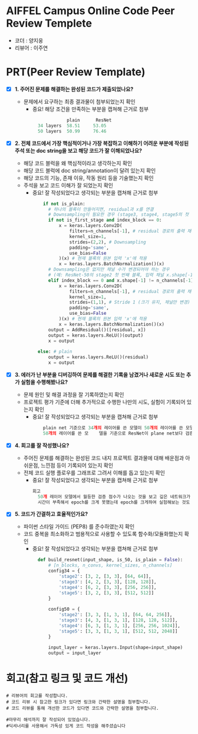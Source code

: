 # AIFFEL Campus Online Code Peer Review Templete
- 코더 : 양지웅
- 리뷰어 : 이주연


# PRT(Peer Review Template)
- [X]  **1. 주어진 문제를 해결하는 완성된 코드가 제출되었나요?**
    - 문제에서 요구하는 최종 결과물이 첨부되었는지 확인
        - 중요! 해당 조건을 만족하는 부분을 캡쳐해 근거로 첨부
          ```python
                       plain      ResNet    
            34 layers  58.51     53.05
            50 layers  50.99     76.46
          ```
    
- [X]  **2. 전체 코드에서 가장 핵심적이거나 가장 복잡하고 이해하기 어려운 부분에 작성된 
주석 또는 doc string을 보고 해당 코드가 잘 이해되었나요?**
    - 해당 코드 블럭을 왜 핵심적이라고 생각하는지 확인
    - 해당 코드 블럭에 doc string/annotation이 달려 있는지 확인
    - 해당 코드의 기능, 존재 이유, 작동 원리 등을 기술했는지 확인
    - 주석을 보고 코드 이해가 잘 되었는지 확인
        - 중요! 잘 작성되었다고 생각되는 부분을 캡쳐해 근거로 첨부
          ```python
              if not is_plain:
                # 하나의 블록이 만들어지면, residual과 x를 연결
                # Downsampling이 필요한 경우 (stage3, stage4, stage5의 첫 번째 블록)
                if not is_first_stage and index_block == 0:
                    x = keras.layers.Conv2D(
                        filters=n_channels[-1], # residual 경로의 출력 채널 수와 동일하게
                        kernel_size=1,
                        strides=(2,2), # Downsampling
                        padding='same',
                        use_bias=False
                    )(x) # 현재 블록의 원본 입력 'x'에 적용
                    x = keras.layers.BatchNormalization()(x)
                # Downsampling은 없지만 채널 수가 변경되어야 하는 경우
                # (예: ResNet-50의 stage2 첫 번째 블록, 입력 채널 x.shape[-1]과 residual 출력 채널 n_channels[-1]이 다를 때)
                elif index_block == 0 and x.shape[-1] != n_channels[-1]:
                    x = keras.layers.Conv2D(
                        filters=n_channels[-1], # residual 경로의 출력 채널 수와 동일하게
                        kernel_size=1,
                        strides=(1,1), # Stride 1 (크기 유지, 채널만 변경)
                        padding='same',
                        use_bias=False
                    )(x) # 현재 블록의 원본 입력 'x'에 적용
                    x = keras.layers.BatchNormalization()(x)
                output = AddResidual()([residual, x])
                output = keras.layers.ReLU()(output)
                x = output
    
            else: # plain
                output = keras.layers.ReLU()(residual)
                x = output    
          ```
        
- [X]  **3. 에러가 난 부분을 디버깅하여 문제를 해결한 기록을 남겼거나
새로운 시도 또는 추가 실험을 수행해봤나요?**
    - 문제 원인 및 해결 과정을 잘 기록하였는지 확인
    - 프로젝트 평가 기준에 더해 추가적으로 수행한 나만의 시도, 
    실험이 기록되어 있는지 확인
        - 중요! 잘 작성되었다고 생각되는 부분을 캡쳐해 근거로 첨부
          ```python
              plain net 기준으로 34개의 레이어를 쓴 모델이 50개의 레이어를 쓴 모델보다 점수가 높다. 네트워크가 너무 깊어지면 학습이 제대로 되지 않는 것을 알 수 있다.
              50개의 레이어를 쓴 모    델을 기준으로 ResNet이 plane net보다 검증 점수가 높은 걸 알 수 있다. 네트워크를 깊게 하여 잔차 연결을 이용하면 학습에 훨씬 도움이 되는 것을 알 수 있다.
          ```
        
- [X]  **4. 회고를 잘 작성했나요?**
    - 주어진 문제를 해결하는 완성된 코드 내지 프로젝트 결과물에 대해
    배운점과 아쉬운점, 느낀점 등이 기록되어 있는지 확인
    - 전체 코드 실행 플로우를 그래프로 그려서 이해를 돕고 있는지 확인
        - 중요! 잘 작성되었다고 생각되는 부분을 캡쳐해 근거로 첨부
          ```python
          회고
            50개 레이어 모델에서 월등한 검증 점수가 나오는 것을 보고 깊은 네트워크가 학습에 도움이 된다는 것과 잔차 연결이 학습에 도움이 된다는 것을 잘 알았다.
            시간이 부족해서 epoch를 크게 못했는데 epoch를 크게하여 실험해보는 것도 의미가 있을 거 같다.
          ```
        
- [X]  **5. 코드가 간결하고 효율적인가요?**
    - 파이썬 스타일 가이드 (PEP8) 를 준수하였는지 확인
    - 코드 중복을 최소화하고 범용적으로 사용할 수 있도록 함수화/모듈화했는지 확인
        - 중요! 잘 작성되었다고 생각되는 부분을 캡쳐해 근거로 첨부
          ```python
            def build_resnet(input_shape, is_50, is_plain = False):
                # [n_blocks, n_convs, kernel_sizes, n_channels]
                config34 = {
                    'stage2': [3, 2, [3, 3], [64, 64]],
                    'stage3': [4, 2, [3, 3], [128, 128]],
                    'stage4': [6, 2, [3, 3], [256, 256]],
                    'stage5': [3, 2, [3, 3], [512, 512]]
                }
            
                config50 = {
                    'stage2': [3, 3, [1, 3, 1], [64, 64, 256]],
                    'stage3': [4, 3, [1, 3, 1], [128, 128, 512]],
                    'stage4': [6, 3, [1, 3, 1], [256, 256, 1024]],
                    'stage5': [3, 3, [1, 3, 1], [512, 512, 2048]]
                }
            
                input_layer = keras.layers.Input(shape=input_shape)
                output = input_layer    
          ```


# 회고(참고 링크 및 코드 개선)
```
# 리뷰어의 회고를 작성합니다.
# 코드 리뷰 시 참고한 링크가 있다면 링크와 간략한 설명을 첨부합니다.
# 코드 리뷰를 통해 개선한 코드가 있다면 코드와 간략한 설명을 첨부합니다.

#마무리 해석까지 잘 작성되어 있었습니다.
#딕셔너리를 사용해서 가독성 있게 코드 작성을 해주셨습니다
```
